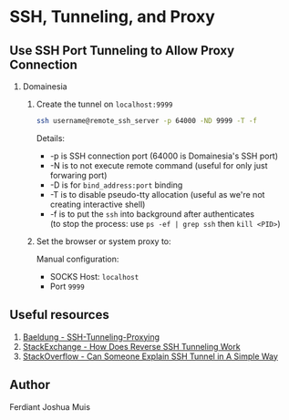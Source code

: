 # SSH, Tunneling, and Proxy

## Use SSH Port Tunneling to Allow Proxy Connection

1. Domainesia

    1. Create the tunnel on `localhost:9999`

        ```sh
        ssh username@remote_ssh_server -p 64000 -ND 9999 -T -f
        ```

        Details:
        - -p is SSH connection port (64000 is Domainesia's SSH port)
        - -N is to not execute remote command (useful for only just forwaring port)
        - -D is for `bind_address:port` binding
        - -T is to disable pseudo-tty allocation (useful as we're not creating interactive shell)
        - -f is to put the `ssh` into background after authenticates  
        (to stop the process: use `ps -ef | grep ssh` then `kill <PID>`)

    2. Set the browser or system proxy to:

        Manual configuration:
        - SOCKS Host: `localhost`
        - Port `9999`

## Useful resources

1. [Baeldung - SSH-Tunneling-Proxying](https://www.baeldung.com/linux/ssh-tunneling-and-proxying)
2. [StackExchange - How Does Reverse SSH Tunneling Work](https://unix.stackexchange.com/questions/46235/how-does-reverse-ssh-tunneling-work)
3. [StackOverflow - Can Someone Explain SSH Tunnel in A Simple Way](https://stackoverflow.com/questions/5280827/can-someone-explain-ssh-tunnel-in-a-simple-way)

## Author

Ferdiant Joshua Muis
